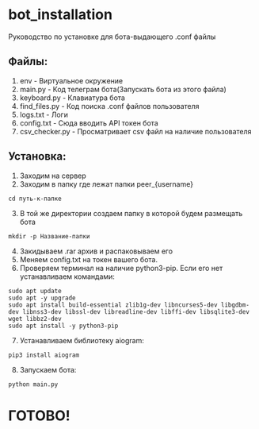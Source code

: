 # bot_installation
Руководство по установке для бота-выдающего .conf файлы

Файлы: 
------
1. env - Виртуальное окружение
2. main.py - Код телеграм бота(Запускать бота из этого файла)
3. keyboard.py - Клавиатура бота
4. find_files.py - Код поиска .conf файлов пользователя
5. logs.txt - Логи
6. config.txt - Сюда вводить API токен бота
7. csv_checker.py - Просматривает csv файл на наличие пользователя

Установка:
----------
1. Заходим на сервер
2. Заходим в папку где лежат папки peer_{username}
```
cd путь-к-папке
```
3. В той же директории создаем папку в которой будем размещать бота
```
mkdir -p Название-папки
```
4. Закидываем .rar архив и распаковываем его
5. Меняем config.txt на токен вашего бота. 
6. Проверяем терминал на наличие python3-pip. Если его нет устанавливаем командами:
```
sudo apt update
sudo apt -y upgrade
sudo apt install build-essential zlib1g-dev libncurses5-dev libgdbm-dev libnss3-dev libssl-dev libreadline-dev libffi-dev libsqlite3-dev wget libbz2-dev
sudo apt install -y python3-pip
```
7. Устанавливаем библиотеку aiogram:
```
pip3 install aiogram
```
8. Запускаем бота:
```
python main.py
```
ГОТОВО!
=======
